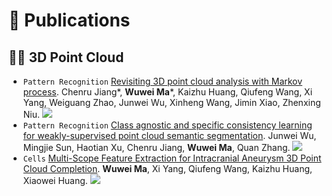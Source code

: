
# 📝 Publications 
## 🧑‍🎨 3D Point Cloud

- `Pattern Recognition` [Revisiting 3D point cloud analysis with Markov process](https://www.sciencedirect.com/science/article/abs/pii/S0031320324007489). Chenru Jiang*, **Wuwei Ma***, Kaizhu Huang, Qiufeng Wang, Xi Yang, Weiguang Zhao, Junwei Wu, Xinheng Wang, Jimin Xiao, Zhenxing Niu. [![](https://img.shields.io/github/stars/ssr0512/Markov-Process-Analysis-on-Point-Cloud?style=social&label=Code+Stars)](https://github.com/ssr0512/Markov-Process-Analysis-on-Point-Cloud)
- `Pattern Recognition` [Class agnostic and specific consistency learning for weakly-supervised point cloud semantic segmentation](https://www.sciencedirect.com/science/article/abs/pii/S0031320324008185). Junwei Wu, Mingjie Sun, Haotian Xu, Chenru Jiang, **Wuwei Ma**, Quan Zhang.  [![](https://img.shields.io/github/stars/jasonwjw/CASC?style=social&label=Code+Stars)](https://github.com/jasonwjw/CASC)
- `Cells` [Multi-Scope Feature Extraction for Intracranial Aneurysm 3D Point Cloud Completion](https://www.mdpi.com/2073-4409/11/24/4107). **Wuwei Ma**, Xi Yang, Qiufeng Wang, Kaizhu Huang, Xiaowei Huang. [![](https://img.shields.io/github/stars/Margaretya/IntrACompletion?style=social&label=Code+Stars)](https://github.com/Margaretya/IntrACompletion)
  
